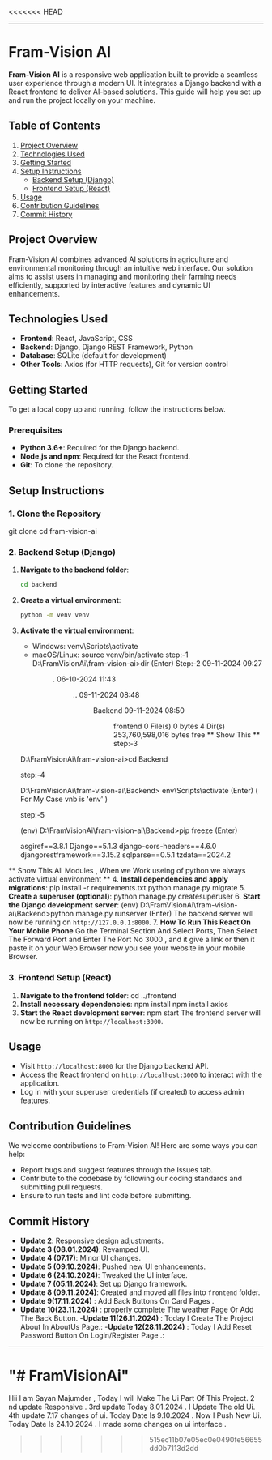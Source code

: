 
<<<<<<< HEAD

---

# Fram-Vision AI

**Fram-Vision AI** is a responsive web application built to provide a seamless user experience through a modern UI. It integrates a Django backend with a React frontend to deliver AI-based solutions. This guide will help you set up and run the project locally on your machine.

## Table of Contents

1. [Project Overview](#project-overview)
2. [Technologies Used](#technologies-used)
3. [Getting Started](#getting-started)
4. [Setup Instructions](#setup-instructions)
   - [Backend Setup (Django)](#backend-setup-django)
   - [Frontend Setup (React)](#frontend-setup-react)
5. [Usage](#usage)
6. [Contribution Guidelines](#contribution-guidelines)
7. [Commit History](#commit-history)

## Project Overview

Fram-Vision AI combines advanced AI solutions in agriculture and environmental monitoring through an intuitive web interface. Our solution aims to assist users in managing and monitoring their farming needs efficiently, supported by interactive features and dynamic UI enhancements.

## Technologies Used

- **Frontend**: React, JavaScript, CSS
- **Backend**: Django, Django REST Framework, Python
- **Database**: SQLite (default for development)
- **Other Tools**: Axios (for HTTP requests), Git for version control

## Getting Started

To get a local copy up and running, follow the instructions below.

### Prerequisites

- **Python 3.6+**: Required for the Django backend.
- **Node.js and npm**: Required for the React frontend.
- **Git**: To clone the repository.

## Setup Instructions

### 1. Clone the Repository

git clone <repository-url>
cd fram-vision-ai

### 2. Backend Setup (Django)

1. **Navigate to the backend folder**:

   ```bash
   cd backend
   ```

2. **Create a virtual environment**:

   ```bash
   python -m venv venv
   ```

3. **Activate the virtual environment**:
   - Windows:
     venv\Scripts\activate
   - macOS/Linux:
     source venv/bin/activate
     step:-1
     D:\FramVisionAi\fram-vision-ai>dir (Enter)
     Step:-2
     09-11-2024  09:27    <DIR>          .
06-10-2024  11:43    <DIR>          ..
09-11-2024  08:48    <DIR>          Backend
09-11-2024  08:50    <DIR>          frontend
               0 File(s)              0 bytes
               4 Dir(s)  253,760,598,016 bytes free
** Show This **
    step:-3

    D:\FramVisionAi\fram-vision-ai>cd Backend
    
    step:-4

    D:\FramVisionAi\fram-vision-ai\Backend> env\Scripts\activate (Enter)    ( For  My Case vnb is 'env'  )
    
    step:-5

   
    (env) D:\FramVisionAi\fram-vision-ai\Backend>pip  freeze (Enter)   
    
    asgiref==3.8.1
    Django==5.1.3
    django-cors-headers==4.6.0
    djangorestframework==3.15.2
    sqlparse==0.5.1
    tzdata==2024.2    

** Show This All Modules , When we  Work useing of python we always activate virtual environment ** 
4. **Install dependencies and apply migrations**:
   pip install -r requirements.txt
   python manage.py migrate
5. **Create a superuser (optional)**:
   python manage.py createsuperuser
6. **Start the Django development server**:
   (env) D:\FramVisionAi\fram-vision-ai\Backend>python manage.py runserver (Enter)
   The backend server will now be running on `http://127.0.0.1:8000`.
7. **How To Run This React On Your Mobile Phone**
    Go the Terminal Section And Select Ports, Then Select The Forward Port and Enter The Port No
    3000 , and it  give a link or then it paste it on your Web Browser now you see your website in
    your mobile Browser.
### 3. Frontend Setup (React)

1. **Navigate to the frontend folder**:
   cd ../frontend
2. **Install necessary dependencies**:
   npm install
   npm install axios
3. **Start the React development server**:
   npm start
   The frontend server will now be running on `http://localhost:3000`.

## Usage

- Visit `http://localhost:8000` for the Django backend API.
- Access the React frontend on `http://localhost:3000` to interact with the application.
- Log in with your superuser credentials (if created) to access admin features.

## Contribution Guidelines

We welcome contributions to Fram-Vision AI! Here are some ways you can help:

- Report bugs and suggest features through the Issues tab.
- Contribute to the codebase by following our coding standards and submitting pull requests.
- Ensure to run tests and lint code before submitting.

## Commit History

- **Update 2**: Responsive design adjustments.
- **Update 3 (08.01.2024)**: Revamped UI.
- **Update 4 (07.17)**: Minor UI changes.
- **Update 5 (09.10.2024)**: Pushed new UI enhancements.
- **Update 6 (24.10.2024)**: Tweaked the UI interface.
- **Update 7 (05.11.2024)**: Set up Django framework.
- **Update 8 (09.11.2024)**: Created and moved all files into `frontend` folder.
- **Update 9(17.11.2024)** :  Add  Back Buttons On Card Pages . 
- **Update 10(23.11.2024)** : properly complete The weather Page Or Add The Back Button.
-**Update 11(26.11.2024)** :  Today I Create The  Project About In AboutUs Page.:
-**Update 12(28.11.2024)** :  Today I  Add  Reset Password Button On Login/Register Page .:

---
"# FramVisionAi" 
=======
Hii I am Sayan Majumder , Today I will Make The Ui Part Of This Project.
2 nd update  Responsive .
3rd update Today 8.01.2024 . I Update The old Ui. 
4th update 7.17 changes of ui.
Today Date Is 9.10.2024 . Now I Push New Ui.
Today Date Is 24.10.2024 . I made some changes on ui interface . 
>>>>>>> 515ec11b07e05ec0e0490fe56655dd0b7113d2dd
